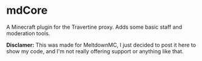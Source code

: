 # mdCore
A Minecraft plugin for the Travertine proxy. Adds some basic staff and moderation tools.


**Disclamer:** This was made for MeltdownMC, I just decided to post it here to show my code, and I'm not really offering support or anything like that.
